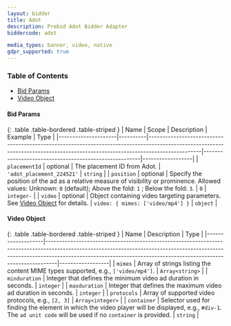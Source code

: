 ```yaml
---
layout: bidder
title: Adot
description: Prebid Adot Bidder Adapter
biddercode: adot

media_types: banner, video, native
gdpr_supported: true
---
```


### Table of Contents

- [Bid Params](#bid-params)
- [Video Object](#video-object)

#### Bid Params

{: .table .table-bordered .table-striped }
| Name                | Scope    | Description                                                                                                                                                                   | Example                                               | Type             |
|---------------------|----------|-------------------------------------------------------------------------------------------------------------------------------------------------------------------------------|-------------------------------------------------------|------------------|
| `placementId`       | optional | The placement ID from Adot.                                                      | `'adot_placement_224521'`                                            | `string`         |
| `position`            | optional | Specify the position of the ad as a relative measure of visibility or prominence. Allowed values: Unknown: `0` (default); Above the fold: `1` ; Below the fold: `3`.                                                                                                                   | `0`                                             | `integer-`         |
| `video`             | optional | Object containing video targeting parameters.  See [Video Object](#video-object) for details.                                                                        | `video: { mimes: ['video/mp4'] }` | `object`         |

#### Video Object

{: .table .table-bordered .table-striped }
| Name              | Description                                                                                                                                                                                                                                  | Type             |
|-------------------|----------------------------------------------------------------------------------------------------------------------------------------------------------------------------------------------------------------------------------------------|------------------|
| `mimes`           | Array of strings listing the content MIME types supported, e.g., `['video/mp4']`.                                                                                                                                        | `Array<string>`  |
| `minduration`     | Integer that defines the minimum video ad duration in seconds.                                                                                                                                                                               | `integer`        |
| `maxduration`     | Integer that defines the maximum video ad duration in seconds.                                                                                                                                                                               | `integer`        |
| `protocols`      | Array of supported video protocols, e.g., `[2, 3]` | `Array<integer>`        |
| `container`      | Selector used for finding the element in which the video player will be displayed, e.g., `#div-1`. The `ad unit code` will be used if no `container` is provided.  | `string`        |